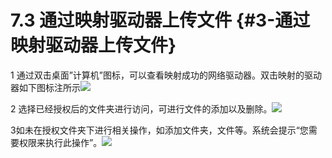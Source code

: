 # 7.3 通过映射驱动器上传文件 {#3-通过映射驱动器上传文件}

1 通过双击桌面”计算机”图标，可以查看映射成功的网络驱动器。双击映射的驱动器如下图标注所示![](https://ws1.sinaimg.cn/large/006tKfTcly1fj2yasrr4uj30wt0hdq6q.jpg)

2 选择已经授权后的文件夹进行访问，可进行文件的添加以及删除。![](https://ws2.sinaimg.cn/large/006tKfTcly1fj2ybrudl9j30wt0jp419.jpg)

3如未在授权文件夹下进行相关操作，如添加文件夹，文件等。系统会提示“您需要权限来执行此操作”。![](https://ws4.sinaimg.cn/large/006tKfTcly1fj2yc4k8hvj30wt0i8q62.jpg)

